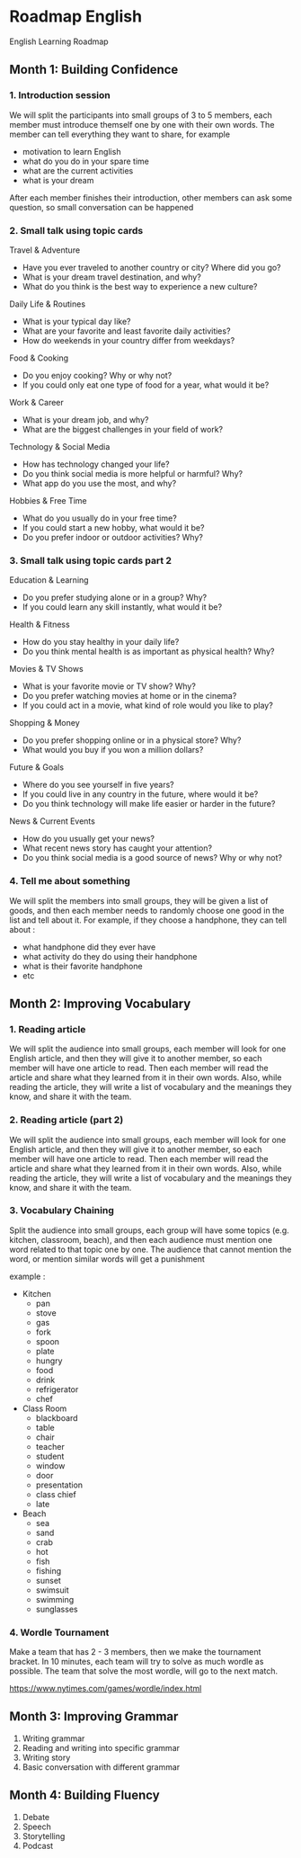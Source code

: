 # Roadmap English

English Learning Roadmap

## Month 1: Building Confidence

### 1. Introduction session

We will split the participants into small groups of 3 to 5 members, each member must introduce themself one by one with their own words. 
The member can tell everything they want to share, for example 
- motivation to learn English
- what do you do in your spare time
- what are the current activities
- what is your dream

After each member finishes their introduction, other members can ask some question, so small conversation can be happened
  
### 2. Small talk using topic cards

Travel & Adventure
- Have you ever traveled to another country or city? Where did you go?
- What is your dream travel destination, and why?
- What do you think is the best way to experience a new culture?

Daily Life & Routines
- What is your typical day like?
- What are your favorite and least favorite daily activities?
- How do weekends in your country differ from weekdays?

Food & Cooking
- Do you enjoy cooking? Why or why not?
- If you could only eat one type of food for a year, what would it be?

Work & Career
- What is your dream job, and why?
- What are the biggest challenges in your field of work?

Technology & Social Media
- How has technology changed your life?
- Do you think social media is more helpful or harmful? Why?
- What app do you use the most, and why?

Hobbies & Free Time
- What do you usually do in your free time?
- If you could start a new hobby, what would it be?
- Do you prefer indoor or outdoor activities? Why?

### 3. Small talk using topic cards part 2

Education & Learning
- Do you prefer studying alone or in a group? Why?
- If you could learn any skill instantly, what would it be?

Health & Fitness
- How do you stay healthy in your daily life?
- Do you think mental health is as important as physical health? Why?

Movies & TV Shows
- What is your favorite movie or TV show? Why?
- Do you prefer watching movies at home or in the cinema?
- If you could act in a movie, what kind of role would you like to play?

Shopping & Money
- Do you prefer shopping online or in a physical store? Why?
- What would you buy if you won a million dollars?

Future & Goals
- Where do you see yourself in five years?
- If you could live in any country in the future, where would it be?
- Do you think technology will make life easier or harder in the future?

News & Current Events
- How do you usually get your news?
- What recent news story has caught your attention?
- Do you think social media is a good source of news? Why or why not?

### 4. Tell me about something

We will split the members into small groups, they will be given a list of goods, and  then each member needs to randomly choose one good in the list and tell about it.
For example, if they choose a handphone, they can tell about : 
- what handphone did they ever have
- what activity do they do using their handphone
- what is their favorite handphone
- etc

## Month 2: Improving Vocabulary

### 1. Reading article

We will split the audience into small groups, each member will look for one English article, and then they will give it to another member, so each member will have one article to read. Then each member will read the article and share what they learned from it in their own words. Also, while reading the article, they will write a list of vocabulary and the meanings they know, and share it with the team.

### 2. Reading article (part 2)

We will split the audience into small groups, each member will look for one English article, and then they will give it to another member, so each member will have one article to read. Then each member will read the article and share what they learned from it in their own words. Also, while reading the article, they will write a list of vocabulary and the meanings they know, and share it with the team.

### 3. Vocabulary Chaining

Split the audience into small groups, each group will have some topics (e.g. kitchen, classroom, beach), and then each audience must mention one word related to that topic one by one. The audience that cannot mention the word, or mention similar words will get a punishment 

example :

- Kitchen
  - pan
  - stove
  - gas
  - fork
  - spoon
  - plate
  - hungry
  - food
  - drink
  - refrigerator
  - chef
- Class Room
  - blackboard
  - table
  - chair
  - teacher
  - student
  - window
  - door
  - presentation
  - class chief
  - late
- Beach
  - sea
  - sand
  - crab
  - hot
  - fish
  - fishing
  - sunset
  - swimsuit
  - swimming
  - sunglasses   

### 4. Wordle Tournament

Make a team that has 2 - 3 members, then we make the tournament bracket. In 10 minutes, each team will try to solve as much wordle as possible. The team that solve the most wordle, will go to the next match. 

https://www.nytimes.com/games/wordle/index.html

## Month 3: Improving Grammar

1. Writing grammar
2. Reading and writing into specific grammar
3. Writing story
4. Basic conversation with different grammar

## Month 4: Building Fluency

1. Debate
2. Speech
3. Storytelling
4. Podcast
